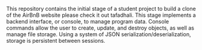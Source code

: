 This repository contains the initial stage of a student project to build a clone of the AirBnB website please check it out tafadhali. This stage implements a backend interface, or console, to manage program data. Console commands allow the user to create, update, and destroy objects, as well as manage file storage. Using a system of JSON serialization/deserialization, storage is persistent between sessions.
